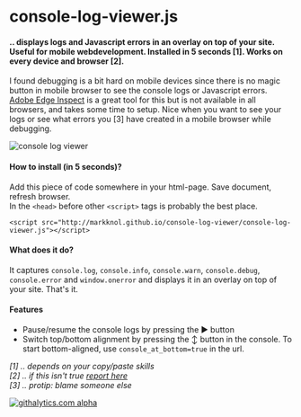 console-log-viewer.js
==================

#### .. displays logs and Javascript errors in an overlay on top of your site. Useful for mobile webdevelopment. Installed in 5 seconds [1]. Works on every device and browser [2].

I found debugging is a bit hard on mobile devices since there is no magic button in mobile browser to see the console logs or Javascript errors. [Adobe Edge Inspect](http://html.adobe.com/edge/inspect/) is a great tool for this but is not available in all browsers, and takes some time to setup. Nice when you want to see your logs or see what errors you [3] have created in a mobile browser while debugging. 

<img src="http://dump.stroep.nl/console-log-viewer.gif" alt="console log viewer"/>

#### How to install (in 5 seconds)?

Add this piece of code somewhere in your html-page. Save document, refresh browser.  
In the `<head>` before other `<script>` tags is probably the best place.
    
    <script src="http://markknol.github.io/console-log-viewer/console-log-viewer.js"></script>

#### What does it do?

It captures `console.log`, `console.info`, `console.warn`, `console.debug`, `console.error` and `window.onerror` and displays it in an overlay on top of your site. That's it.

#### Features
* Pause/resume the console logs by pressing the ► button
* Switch top/bottom alignment by pressing the ↕ button in the console. To start bottom-aligned, use `console_at_bottom=true` in the url.
  
_[1] .. depends on your copy/paste skills_  
_[2] .. if this isn't true [report here](https://github.com/markknol/console-log-viewer/issues)_  
_[3] .. protip: blame someone else_  

[![githalytics.com alpha](https://cruel-carlota.pagodabox.com/082139baa45624940f19e1af4542a4a7 "githalytics.com")](http://githalytics.com/markknol/console-log-viewer)
